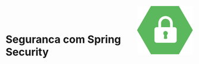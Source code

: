 <img src="clipart2142139.png" width=150 align="right"/> 
<br><br>

<h1> Seguranca com Spring Security</h1>
